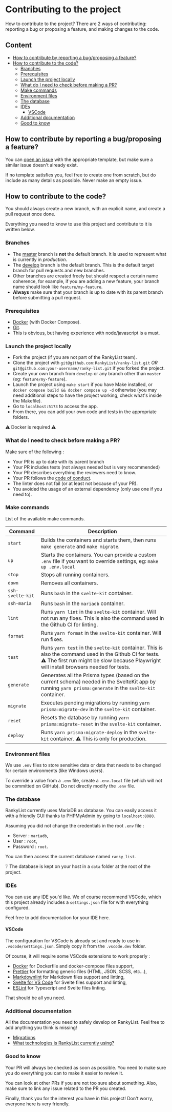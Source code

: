 # Contributing to the project

How to contribute to the project?
There are 2 ways of contributing: reporting a bug or proposing a feature, and making changes to the code.

## Content

- [How to contribute by reporting a bug/proposing a feature?](#how-to-contribute-by-reporting-a-bugproposing-a-feature)
- [How to contribute to the code?](#how-to-contribute-to-the-code)
  - [Branches](#branches)
  - [Prerequisites](#prerequisites)
  - [Launch the project locally](#launch-the-project-locally)
  - [What do I need to check before making a PR?](#what-do-i-need-to-check-before-making-a-pr)
  - [Make commands](#make-commands)
  - [Environment files](#environment-files)
  - [The database](#the-database)
  - [IDEs](#ides)
    - [VSCode](#vscode)
  - [Additional documentation](#additional-documentation)
  - [Good to know](#good-to-know)

## How to contribute by reporting a bug/proposing a feature?

You can [open an issue](https://github.com/RankyList/ranky-list/issues/new/choose) with the appropriate template, but make sure a similar issue doesn't already exist.

If no template satisfies you, feel free to create one from scratch, but do include as many details as possible. Never make an empty issue.

## How to contribute to the code?

You should always create a new branch, with an explicit name, and create a pull request once done.

Everything you need to know to use this project and contribute to it is written below.

### Branches

- The [master](https://github.com/RankyList/ranky-list/tree/master) branch is **not** the default branch. It is used to represent what is currently in *production*.
- The [develop](https://github.com/RankyList/ranky-list) branch is the default branch. This is the default target branch for pull requests and new branches.
- Other branches are created freely but should respect a certain name coherence, for example, if you are adding a new feature, your branch name should look like `feature/my-feature`.
- **Always** make sure that your branch is up to date with its parent branch before submitting a pull request.

### Prerequisites

- [Docker](https://www.docker.com/) (with Docker Compose).
- [Git](https://git-scm.com/).
- This is obvious, but having experience with node/javascript is a must.

### Launch the project locally

- Fork the project (if you are not part of the RankyList team).
- Clone the project with `git@github.com:RankyList/ranky-list.git` *OR* `git@github.com:your-username/ranky-list.git` if you forked the project.
- Create your own branch from `develop` or any branch other than `master` (eg: `feature/my-feature`).
- Launch the project using `make start` if you have Make installed, or `docker compose build && docker compose up -d` otherwise (you may need additional steps to have the project working, check what's inside the Makefile).
- Go to `localhost:5173` to access the app.
- From there, you can add your own code and tests in the appropriate folders.

⚠️ Docker is required ⚠️

### What do I need to check before making a PR?

Make sure of the following :

- Your PR is up to date with its parent branch
- Your PR includes tests (not always needed but is very recommended)
- Your PR describes everything the reviewers need to know.
- Your PR follows the [code of conduct](CODE_OF_CONDUCT.md).
- The linter does not fail (or at least not because of your PR).
- You avoided the usage of an external dependency (only use one if you need to).

### Make commands

List of the available make commands.

| Command               | Description                                                                                                                                                                                                   |
|-----------------------|---------------------------------------------------------------------------------------------------------------------------------------------------------------------------------------------------------------|
| `start`               | Builds the containers and starts them, then runs `make generate` and `make migrate`.                                                                                                                          |
| `up`                  | Starts the containers. You can provide a custom `.env` file if you want to override settings, eg: `make up .env.local`                                                                                        |
| `stop`                | Stops all running containers.                                                                                                                                                                                 |
| `down`                | Removes all containers.                                                                                                                                                                                       |
| `ssh-svelte-kit`      | Runs `bash` in the `svelte-kit` container.                                                                                                                                                                    |
| `ssh-maria`           | Runs `bash` in the `mariadb` container.                                                                                                                                                                       |
| `lint`                | Runs `yarn lint` in the `svelte-kit` container. Will not run any fixes. This is also the command used in the Github CI for linting.                                                                           |
| `format`              | Runs `yarn format` in the `svelte-kit` container. Will run fixes.                                                                                                                                             |
| `test`                | Runs `yarn test` in the `svelte-kit` container. This is also the command used in the Github CI for tests. :warning: The first run might be slow because Playwright will install browsers needed for tests.    |
| `generate`            | Generates all the Prisma types (based on the current schema) needed in the SvelteKit app by running `yarn prisma:generate` in the `svelte-kit` container.                                                     |
| `migrate`             | Executes pending migrations by running `yarn prisma:migrate-dev` in the `svelte-kit` container.                                                                                                               |
| `reset`               | Resets the database by running `yarn prisma:migrate-reset` in the `svelte-kit` container.                                                                                                                     |
| `deploy`              | Runs `yarn prisma:migrate-deploy` in the `svelte-kit` container. :warning: This is only for production.                                                                                                       |

### Environment files

We use `.env` files to store sensitive data or data that needs to be changed for certain environments (like Windows users).

To override a value from a `.env` file, create a `.env.local` file (which will not be committed on GitHub). Do not directly modify the `.env` file.

### The database

RankyList currently uses MariaDB as database. You can easily access it with a friendly GUI thanks to PHPMyAdmin by going to `localhost:8080`.

Assuming you did not change the credentials in the root `.env` file :

- Server : `mariadb`,
- User : `root`,
- Password : `root`.

You can then access the current database named `ranky_list`.

:grey_question: The database is kept on your host in a `data` folder at the root of the project.

### IDEs

You can use any IDE you'd like. We of course recommend VSCode, which this project already includes a `settings.json` file for with everything configured.

Feel free to add documentation for your IDE here.

#### VSCode

The configuration for VSCode is already set and ready to use in `.vscode/settings.json`. Simply copy it from the `.vscode.dev` folder.

Of course, it will require some VSCode extensions to work properly :

- [Docker](https://marketplace.visualstudio.com/items?itemName=ms-azuretools.vscode-docker) for Dockerfile and docker-compose files support,
- [Prettier](https://marketplace.visualstudio.com/items?itemName=esbenp.prettier-vscode) for formatting generic files (HTML, JSON, SCSS, etc...),
- [Markdownlint](https://marketplace.visualstudio.com/items?itemName=DavidAnson.vscode-markdownlint) for Markdown files support and linting,
- [Svelte for VS Code](https://marketplace.visualstudio.com/items?itemName=svelte.svelte-vscode) for Svelte files support and linting,
- [ESLint](https://marketplace.visualstudio.com/items?itemName=dbaeumer.vscode-eslint) for Typescript and Svelte files linting.

That should be all you need.

### Additional documentation

All the documentation you need to safely develop on RankyList. Feel free to add anything you think is missing!

- [Migrations](docs/MIGRATIONS.MD)
- [What technologies is RankyList currently using?](https://github.com/RankyList/ranky-list/issues/22)

### Good to know

Your PR will always be checked as soon as possible. You need to make sure you do everything you can to make it easier to review it.

You can look at other PRs if you are not too sure about something. Also, make sure to link any issue related to the PR you created.

Finally, thank you for the interest you have in this project! Don't worry, everyone here is very friendly.
